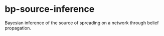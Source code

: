 # bp-source-inference
Bayesian inference of the source of spreading on a network through belief propagation.
